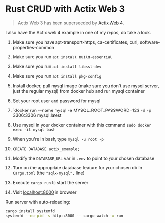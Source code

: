 
# Rust CRUD with Actix Web 3

> Actix Web 3 has been superseeded by [Actix Web 4](https://github.com/actix/actix-web).

I also have the Actix web 4 example in one of my repos, do take a look.

1. Make sure you have apt-transport-https, ca-certificates, curl, software-properties-common
2. Make sure you run `apt install build-essential`
3. Make sure you run `apt install libssl-dev`
4. Make sure you run `apt install pkg-config`
5. Install docker, pull mysql image (make sure you don't use mysql server, just the regular mysql) from docker hub and run mysql container
6. Set your root user and password for mysql
7. `docker run --name mysql -e MYSQL_ROOT_PASSWORD=123 -d -p 3306:3306 mysql:latest
8. Use mysql in your docker container with this command `sudo docker exec -it mysql bash`
9. When you're in bash, type `mysql -u root -p`
10. `CREATE DATABASE actix_example;`

11. Modify the `DATABASE_URL` var in `.env` to point to your chosen database

12. Turn on the appropriate database feature for your chosen db in `Cargo.toml` (the `"sqlx-mysql",` line)

13. Execute `cargo run` to start the server

14. Visit [localhost:8000](http://localhost:8000) in browser

Run server with auto-reloading:

```bash
cargo install systemfd
systemfd --no-pid -s http::8000 -- cargo watch -x run
```
